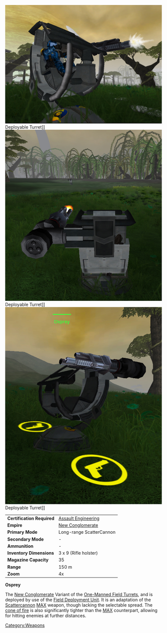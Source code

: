 ![](images/OspreyFront.jpg "fig:OspreyFront.jpg") Deployable Turret\]\]
![](images/OspreyRear.jpg "fig:OspreyRear.jpg") Deployable Turret\]\]
![](images/OspreySide.jpg "fig:OspreySide.jpg") Deployable Turret\]\]

|                            |                                               |
| -------------------------- | --------------------------------------------- |
| **Certification Required** | [Assault Engineering](Assault_Engineering.md) |
| **Empire**                 | [New Conglomerate](New_Conglomerate.md)       |
| **Primary Mode**           | Long-range ScatterCannon                      |
| **Secondary Mode**         | \-                                            |
| **Ammunition**             | \-                                            |
| **Inventory Dimensions**   | 3 x 9 (Rifle holster)                         |
| **Magazine Capacity**      | 35                                            |
| **Range**                  | 150 m                                         |
| **Zoom**                   | 4x                                            |

**Osprey**

The [New Conglomerate](New_Conglomerate.md) Variant of the
[One-Manned Field Turrets](One-Manned_Field_Turret.md), and is
deployed by use of the [Field Deployment
Unit](Field_Deployment_Unit.md). It is an adaptation of the
[Scattercannon](Scattercannon.md) [MAX](Mechanized_Assault_Exo-Suit.md) weapon,
though lacking the selectable spread. The [cone of
fire](cone_of_fire.md) is also significantly tighter than the
[MAX](Mechanized_Assault_Exo-Suit.md) counterpart, allowing for hitting enemies at
further distances.

[Category:Weapons](Category:Weapons.md)
